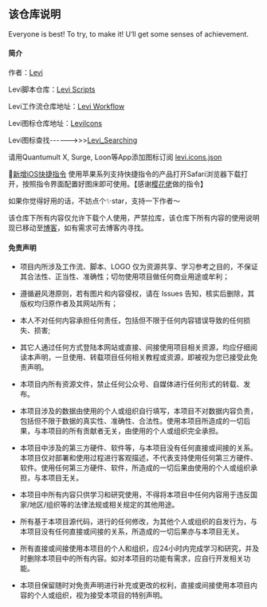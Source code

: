 ## 该仓库说明
Everyone is best! To try, to make it! U‘ll get some senses of achievement.

#### 简介
作者：[Levi](https://github.com/czy13724)

Levi脚本仓库：[Levi Scripts](https://github.com/czy13724/quantmultx)

Levi工作流仓库地址：[Levi Workflow](https://github.com/czy13724/TEST/tree/main/.github)

Levi图标仓库地址：[LeviIcons](https://github.com/czy13724/LeviIcons)

Levi图标查找------>>>[Levi_Searching](https://levifree.tech/LeviIcons/)

请用Quantumult X, Surge, Loon等App添加图标订阅 [levi.icons.json](https://raw.githubusercontent.com/czy13724/LeviIcons/main/levi.icons.json)

🎉[新增iOS快捷指令](https://github.com/czy13724/LeviIcons/raw/main/%5BiOS%E5%BF%AB%E6%8D%B7%E6%8C%87%E4%BB%A4%5D%E4%B8%80%E9%94%AE%E5%88%B6%E4%BD%9C%E4%B8%8A%E4%BC%A0%E5%9B%BE%E6%A0%87%E5%88%B0github.shortcut) 使用苹果系列支持快捷指令的产品打开Safari浏览器下载打开，按照指令界面配置好图床即可使用。【感谢[樱花佬](https://github.com/Sliverkiss)做的指令】


如果你觉得好用的话，不妨点个✨star，支持一下作者～

该仓库下所有内容仅允许下载个人使用，严禁拉库，该仓库下所有内容的使用说明现已移动至[博客](https://levifree.tech/)，如有需求可去博客内寻找。



#### 免责声明
* 项目内所涉及工作流、脚本、LOGO 仅为资源共享、学习参考之目的，不保证其合法性、正当性、准确性；切勿使用项目做任何商业用途或牟利；

* 遵循避风港原则，若有图片和内容侵权，请在 Issues 告知，核实后删除，其版权均归原作者及其网站所有；
* 本人不对任何内容承担任何责任，包括但不限于任何内容错误导致的任何损失、损害;
* 其它人通过任何方式登陆本网站或直接、间接使用项目相关资源，均应仔细阅读本声明，一旦使用、转载项目任何相关教程或资源，即被视为您已接受此免责声明。

* 本项目内所有资源文件，禁止任何公众号、自媒体进行任何形式的转载、发布。

* 本项目涉及的数据由使用的个人或组织自行填写，本项目不对数据内容负责，包括但不限于数据的真实性、准确性、合法性。使用本项目所造成的一切后果，与本项目的所有贡献者无关，由使用的个人或组织完全承担。

* 本项目中涉及的第三方硬件、软件等，与本项目没有任何直接或间接的关系。本项目仅对部署和使用过程进行客观描述，不代表支持使用任何第三方硬件、软件。使用任何第三方硬件、软件，所造成的一切后果由使用的个人或组织承担，与本项目无关。

* 本项目中所有内容只供学习和研究使用，不得将本项目中任何内容用于违反国家/地区/组织等的法律法规或相关规定的其他用途。

* 所有基于本项目源代码，进行的任何修改，为其他个人或组织的自发行为，与本项目没有任何直接或间接的关系，所造成的一切后果亦与本项目无关。

* 所有直接或间接使用本项目的个人和组织，应24小时内完成学习和研究，并及时删除本项目中的所有内容。如对本项目的功能有需求，应自行开发相关功能。

* 本项目保留随时对免责声明进行补充或更改的权利，直接或间接使用本项目内容的个人或组织，视为接受本项目的特别声明。
